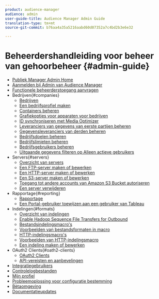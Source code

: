 ```yaml
---
product: audience-manager
audience: admin
user-guide-title: Audience Manager Admin Guide
translation-type: tm+mt
source-git-commit: b76aa4a35a5216aabd60d07352a7c4bd2b3e6e32

---
```



# Beheerdershandleiding voor beheer van gehoorbeheer {#admin-guide}

+ [Publiek Manager Admin Home](admin-home.md)
+ [Aanmelden bij Admin van Audience Manager](admin-login.md)
+ [Functionele beheerderstoegang aanvragen](admin-access.md)
+ Bedrijven{#companies}
   + [Bedrijven](companies/admin-companies-overview.md)
   + [Een bedrijfsprofiel maken](companies/admin-manage-company-profiles.md)
   + [Containers beheren](companies/admin-manage-containers.md)
   + [Grafiekopties voor apparaten voor bedrijven](companies/admin-device-graph-options.md)
   + [ID synchroniseren met Media Optimizer](companies/admin-amo-sync.md)
   + [Leveranciers van gegevens van eerste partijen beheren](companies/admin-first-party-providers.md)
   + [Gegevensleveranciers van derden beheren](companies/admin-third-party-providers.md)
   + [Bedrijfsdoelen beheren](companies/admin-manage-company-destinations.md)
   + [Bedrijfslimieten beheren](companies/admin-company-limits.md)
   + [Bedrijfsgebruikers beheren](companies/admin-manage-company-users.md)
   + [Uitgaande gegevens filteren op Alleen actieve gebruikers](companies/outbound-active-user-filter.md)
+ Servers{#servers}
   + [Overzicht van servers](admin-servers/admin-servers.md)
   + [Een FTP-server maken of bewerken](admin-servers/create-ftp-server.md)
   + [Een HTTP-server maken of bewerken](admin-servers/create-http-server.md)
   + [Een S3-server maken of bewerken](admin-servers/create-s3-server.md)
   + [Toegang tot andere accounts van Amazon S3 Bucket autoriseren](admin-servers/admin-authorize-s3-cross-bucket.md)
   + [Een server verwijderen](admin-servers/admin-delete-server.md)
+ Rapportage{#reporting}
   + [Rapportage](admin-reporting/admin-reporting-overview.md)
   + [Een Portal-gebruiker toewijzen aan een gebruiker van Tableau](admin-reporting/admin-assign-tableau-user.md)
+ Indelingen{#formats}
   + [Overzicht van indelingen](formats/formats.md)
   + [Enable Hadoop Sequence File Transfers for Outbound](formats/enable-outbound-seq.md)
   + [Bestandsindelingsmacro&#39;s](formats/file-formats.md)
   + [Voorbeelden van bestandsformaten in macro](formats/file-format-examples.md)
   + [HTTP-indelingsmacro&#39;s](formats/web-formats.md)
   + [Voorbeelden van HTTP-indelingsmacro](formats/web-format-examples.md)
   + [Een indeling maken of bewerken](formats/admin-create-format.md)
+ OAuth2 Clients{#oath2-clients}
   + [OAuth2 Clients](admin-oauth2/admin-oauth2-create-edit.md)
   + [API-vereisten en aanbevelingen](admin-oauth2/aam-admin-api-requirements.md)
+ [Integratiegebruikers](admin-manage-integration-users.md)
+ [Controlelogbestanden](admin-audit-logging.md)
+ [Mijn profiel](admin-my-profile.md)
+ [Probleemoplossing voor configuratie bestemming](admin-destination-troubleshooting.md)
+ [Bètaomgeving](admin-beta-environment.md)
+ [Documentatieupdates](admin-doc-updates.md)
